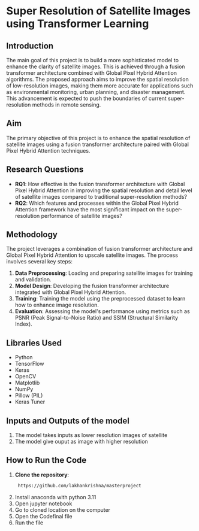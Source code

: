 # Super Resolution of Satellite Images using Transformer Learning

## Introduction

The main goal of this project is to build a more sophisticated model to enhance the clarity of satellite images. This is achieved through a fusion transformer architecture combined with Global Pixel Hybrid Attention algorithms. The proposed approach aims to improve the spatial resolution of low-resolution images, making them more accurate for applications such as environmental monitoring, urban planning, and disaster management. This advancement is expected to push the boundaries of current super-resolution methods in remote sensing.

## Aim

The primary objective of this project is to enhance the spatial resolution of satellite images using a fusion transformer architecture paired with Global Pixel Hybrid Attention techniques.

## Research Questions

- **RQ1**: How effective is the fusion transformer architecture with Global Pixel Hybrid Attention in improving the spatial resolution and detail level of satellite images compared to traditional super-resolution methods?
- **RQ2**: Which features and processes within the Global Pixel Hybrid Attention framework have the most significant impact on the super-resolution performance of satellite images?

## Methodology

The project leverages a combination of fusion transformer architecture and Global Pixel Hybrid Attention to upscale satellite images. The process involves several key steps:

1. **Data Preprocessing**: Loading and preparing satellite images for training and validation.
2. **Model Design**: Developing the fusion transformer architecture integrated with Global Pixel Hybrid Attention.
3. **Training**: Training the model using the preprocessed dataset to learn how to enhance image resolution.
4. **Evaluation**: Assessing the model's performance using metrics such as PSNR (Peak Signal-to-Noise Ratio) and SSIM (Structural Similarity Index).

## Libraries Used

- Python
- TensorFlow
- Keras
- OpenCV
- Matplotlib
- NumPy
- Pillow (PIL)
- Keras Tuner

## Inputs and Outputs of the model
1. The model takes inputs as lower resolution images of satellite
2. The model give ouput as image with higher resolution

## How to Run the Code

1. **Clone the repository**:
   ```bash
	https://github.com/lakhankrishna/masterproject
2. Install anaconda with python 3.11
3. Open jupyter notebook
4. Go to cloned location on the computer
5. Open the Codefinal file 
6. Run the file